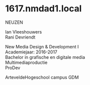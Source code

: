 # 1617.nmdad1.local
NEUZEN

Ian Vleeshouwers<br>
Rani Devriendt<br>

New Media Design & Development I<br>
Academiejaar: 2016-2017<br>
Bachelor in grafische en digitale media<br>
Multimediaproductie<br>
ProDev<br>

ArteveldeHogeschool campus GDM